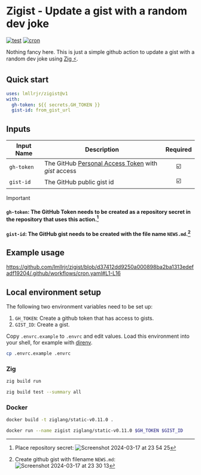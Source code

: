 # Zigist - Update a gist with a random dev joke
[![test](https://github.com/lmllrjr/zigist/actions/workflows/test.yaml/badge.svg)](https://github.com/lmllrjr/zigist/actions/workflows/test.yaml) [![cron](https://github.com/lmllrjr/zigist/actions/workflows/cron.yaml/badge.svg)](https://github.com/lmllrjr/zigist/actions/workflows/cron.yaml)

Nothing fancy here. This is just a simple github action to update a gist with a random dev joke using [Zig ⚡️](https://github.com/ziglang/zig).

## Quick start
```yaml
uses: lmllrjr/zigist@v1
with:
  gh-token: ${{ secrets.GH_TOKEN }}
  gist-id: from_gist_url
```

## Inputs
|Input Name|Description|Required|
| --- | --- | :---: |
|`gh-token`|The GitHub [Personal Access Token](https://docs.github.com/en/enterprise-server@3.9/authentication/keeping-your-account-and-data-secure/managing-your-personal-access-tokens) with *gist* access|☑️|
|`gist-id`|The GitHub public gist id|☑️|

> [!IMPORTANT]
> #### `gh-token`: The GitHub Token needs to be created as a repository secret in the repository that uses this action.[^1]
> #### `gist-id`: The GitHub gist needs to be created with the file name `NEWS.md`.[^2]

## Example usage
https://github.com/lmllrjr/zigist/blob/d37412dd9250a000898ba2ba1313edefadf19204/.github/workflows/cron.yaml#L1-L16

## Local environment setup
The following two environment variables need to be set up:
1. `GH_TOKEN`: Create a github token that has access to gists.
2. `GIST_ID`: Create a gist.

Copy `.envrc.example` to `.envrc` and edit values. Load this environment into your shell, for example with [direnv](https://direnv.net/).
```sh
cp .envrc.example .envrc
```

### Zig
```sh
zig build run
```

```sh
zig build test --summary all
```

### Docker
```sh
docker build -t ziglang/static-v0.11.0 .
```

```sh
docker run --name zigist ziglang/static-v0.11.0 $GH_TOKEN $GIST_ID
```

[^1]: Place repository secret: ![Screenshot 2024-03-17 at 23 54 25](https://github.com/lmllrjr/zigist/assets/93522910/667ad7a8-bc4e-4115-85bf-61945095f1dc)
[^2]: Create github gist with filename `NEWS.md`: ![Screenshot 2024-03-17 at 23 30 13](https://github.com/lmllrjr/zigist/assets/93522910/e0b614d2-131f-480e-9203-0c08f1b77a7e)
